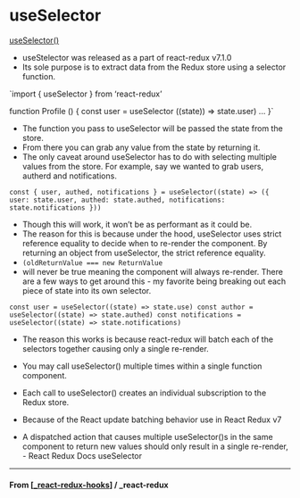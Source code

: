 # useSelector

[useSelector()](https://react-redux.js.org/api/hooks#useselector)

- useStelector was released as a part of react-redux v7.1.0
- Its sole purpose is to extract data from the Redux store using a selector function.

`import { useSelector } from ‘react-redux’

function Profile () {
const user = useSelector ((state)) => state.user)
...
}`

- The function you pass to useSelector will be passed the state from the store.
- From there you can grab any value from the state by returning it.
- The only caveat around useSelector has to do with selecting multiple values from the store. For example, say we wanted to grab users, autherd and notifications.

`const { user, authed, notifications } = useSelector((state) => ({ user: state.user, authed: state.authed, notifications: state.notifications }))`

- Though this will work, it won’t be as performant as it could be.
- The reason for this is because under the hood, useSelector uses strict reference equality to decide when to re-render the component. By returning an object from useSelector, the strict reference equality.
- `(oldReturnValue === new ReturnValue`
- will never be true meaning the component will always re-render. There are a few ways to get around this - my favorite being breaking out each piece of state into its own selector.

`const user = useSelector((state) => state.use) const author = useSelector((state) => state.authed) const notifications = useSelector((state) => state.notifications)`

- The reason this works is because react-redux will batch each of the selectors together causing only a single re-render.

- You may call useSelector() multiple times within a single function component.

- Each call to useSelector() creates an individual subscription to the Redux store.

- Because of the React update batching behavior use in React Redux v7

- A dispatched action that causes multiple useSelector()s in the same component to return new values should only result in a single re-render, - React Redux Docs useSelector

---

#### **From** [[_react-redux-hooks]] / \_react-redux

[//begin]: # "Autogenerated link references for markdown compatibility"
[_react-redux-hooks]: _react-redux-hooks "React-Redux Hooks"
[//end]: # "Autogenerated link references"
